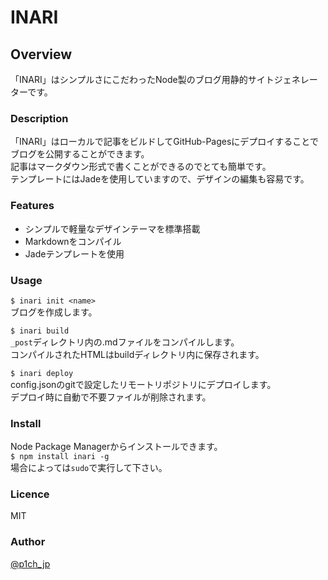 # INARI

## Overview
「INARI」はシンプルさにこだわったNode製のブログ用静的サイトジェネレーターです。

### Description
「INARI」はローカルで記事をビルドしてGitHub-Pagesにデプロイすることでブログを公開することができます。  
記事はマークダウン形式で書くことができるのでとても簡単です。  
テンプレートにはJadeを使用していますので、デザインの編集も容易です。

### Features
- シンプルで軽量なデザインテーマを標準搭載
- Markdownをコンパイル
- Jadeテンプレートを使用

### Usage
`$ inari init <name>`  
ブログを作成します。

`$ inari build`<br>
`_post`ディレクトリ内の.mdファイルをコンパイルします。  
コンパイルされたHTMLはbuildディレクトリ内に保存されます。

`$ inari deploy`<br>
config.jsonのgitで設定したリモートリポジトリにデプロイします。  
デプロイ時に自動で不要ファイルが削除されます。

### Install
Node Package Managerからインストールできます。  
`$ npm install inari -g`  
場合によっては`sudo`で実行して下さい。

### Licence
MIT

### Author
[@p1ch_jp](https://twitter.com/p1ch_jp)